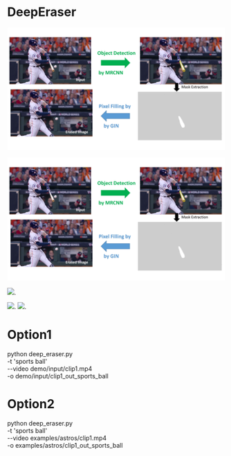 # DeepEraser
![alt text](https://github.com/Xiaoyang-Rebecca/DeepEraser/blob/master/demos/flowchart.JPG)

![alt text](https://github.com/Xiaoyang-Rebecca/DeepEraser/blob/master/demos/flowchart.JPG)

<img src="https://github.com/Xiaoyang-Rebecca/DeepEraser/blob/master/demos/clip1.gif" width="40%">.

<img src="https://github.com/Xiaoyang-Rebecca/DeepEraser/blob/master/demos/clip1_borded.gif" width="40%">.
<img src="https://github.com/Xiaoyang-Rebecca/DeepEraser/blob/master/demos/clip1_borded.gif" width="40%">.

# Option1
python deep_eraser.py \
-t 'sports ball' \
--video demo/input/clip1.mp4 \
-o demo/input/clip1_out_sports_ball

# Option2
python deep_eraser.py \
-t 'sports ball' \
--video examples/astros/clip1.mp4 \
-o examples/astros/clip1_out_sports_ball



